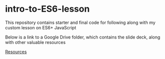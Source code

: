 # intro-to-ES6-lesson

This repository contains starter and final code for following along with my custom lesson on ES6+ JavaScript

Below is a link to a Google Drive folder, which contains the slide deck, along with other valuable resources

[Resources](https://drive.google.com/drive/u/1/folders/1SYTrxQt9yKUb9M8AZUS6P7UP1YzrjXcW)
